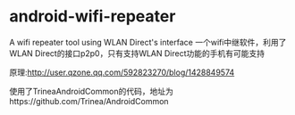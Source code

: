 # android-wifi-repeater
A wifi repeater tool using WLAN Direct's interface
一个wifi中继软件，利用了WLAN Direct的接口p2p0，只有支持WLAN Direct功能的手机有可能支持

原理:http://user.qzone.qq.com/592823270/blog/1428849574

使用了TrineaAndroidCommon的代码，地址为https://github.com/Trinea/AndroidCommon
